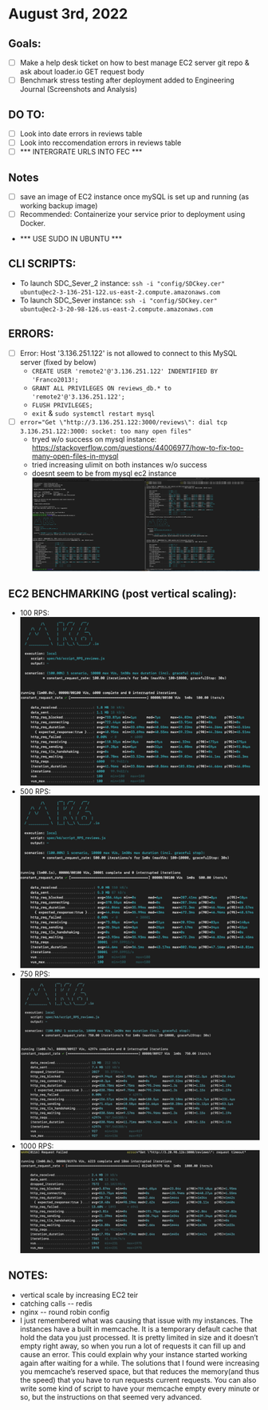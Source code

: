 # August 3rd, 2022

## Goals:
- [ ] Make a help desk ticket on how to best manage EC2 server git repo & ask about loader.io GET request body
- [ ] Benchmark stress testing after deployment added to Engineering Journal (Screenshots and Analysis)

## DO TO:
- [ ] Look into date errors in reviews table
- [ ] Look into reccomendation errors in reviews table
- [ ] *** INTERGRATE URLS INTO FEC ***

## Notes
- [ ] save an image of EC2 instance once mySQL is set up and running (as working backup image)
- [ ] Recommended: Containerize your service prior to deployment using Docker.
- *** USE SUDO IN UBUNTU ***



## CLI SCRIPTS:
- To launch SDC_Sever_2 instance: ```ssh -i "config/SDCkey.cer" ubuntu@ec2-3-136-251-122.us-east-2.compute.amazonaws.com```
- To launch SDC_Sever instance: ```ssh -i "config/SDCkey.cer" ubuntu@ec2-3-20-98-126.us-east-2.compute.amazonaws.com```

## ERRORS:
- [ ] Error: Host '3.136.251.122' is not allowed to connect to this MySQL server (fixed by below)
  - ```CREATE USER 'remote2'@'3.136.251.122' INDENTIFIED BY 'Franco2013!;```
  - ```GRANT ALL PRIVILEGES ON reviews_db.* to 'remote2'@'3.136.251.122';```
  - ```FLUSH PRIVILEGES;```
  - ```exit``` & ```sudo systemctl restart mysql```
- [ ] ```error="Get \"http://3.136.251.122:3000/reviews\": dial tcp 3.136.251.122:3000: socket: too many open files"```
  - tryed w/o success on mysql instance: https://stackoverflow.com/questions/44006977/how-to-fix-too-many-open-files-in-mysql
  - tried increasing ulimit on both instances w/o success
  - doesnt seem to be from mysql ec2 instance ![](Resources/k6_dual_testing.png)

## EC2 BENCHMARKING (post vertical scaling):
- 100 RPS: ![](Resources/100RPS_k6_EC2_Vertical.png)
- 500 RPS: ![](Resources/500RPS_k6_EC2_Vertical.png)
- 750 RPS: ![](Resources/750RPS_k6_EC2.png)
- 1000 RPS: ![](Resources/1000RPS_k6_EC2.png)


## NOTES:
- vertical scale by increasing EC2 teir
- catching calls -- redis
- nginx -- round robin config
- I just remembered what was causing that issue with my instances. The instances have a built in memcache. It is a temporary default cache that hold the data you just processed. It is pretty limited in size and it doesn’t empty right away, so when you run a lot of requests it can fill up and cause an error.  This could explain why your instance started working again after waiting for a while.
The solutions that I found were increasing you memcache’s reserved space, but that reduces the memory(and thus the speed) that you have to run requests current requests. You can also write some kind of script to have your memcache empty every minute or so, but the instructions on that seemed very advanced.